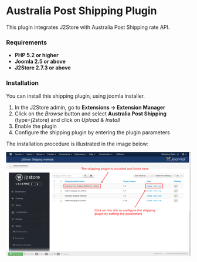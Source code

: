 # Australia Post Shipping Plugin

This plugin integrates J2Store with Australia Post Shipping rate API.

### Requirements
* **PHP 5.2 or higher**
* **Joomla 2.5 or above**
* **J2Store 2.7.3 or above**

### Installation
You can install this shipping plugin, using joomla installer.

1. In the J2Store admin, go to **Extensions -> Extension Manager**
2. Click on the *Browse* button and select **Australia Post Shipping** (type=j2store) and click on *Upload & Install*
3. Enable the plugin
4. Configure the shipping plugin by entering the plugin parameters

The installation procedure is illustrated in the image below:

![](aus-post-ship-method-list.png)




























 

